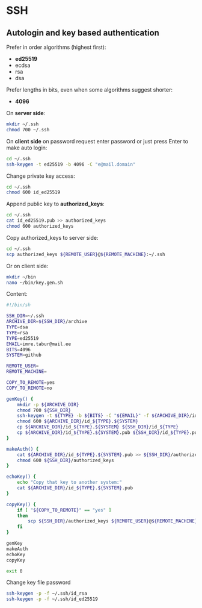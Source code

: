 # SSH

## Autologin and key based authentication

Prefer in order algorithms (highest first):

* **ed25519**
* ecdsa
* rsa
* dsa

Prefer lengths in bits, even when some algorithms suggest shorter:

* **4096**

On **server side**:

```sh
mkdir ~/.ssh
chmod 700 ~/.ssh
```

On **client side** on password request enter password or just press Enter to make auto login:

```sh
cd ~/.ssh
ssh-keygen -t ed25519 -b 4096 -C "e@mail.domain"
```

Change private key access:

```sh
cd ~/.ssh
chmod 600 id_ed25519
```

Append public key to **authorized_keys**:

```sh
cd ~/.ssh
cat id_ed25519.pub >> authorized_keys
chmod 600 authorized_keys
```

Copy authorized_keys to server side:

```sh
cd ~/.ssh
scp authorized_keys ${REMOTE_USER}@${REMOTE_MACHINE}:~/.ssh
```

Or on client side:

```sh
mkdir ~/bin
nano ~/bin/key.gen.sh
```

Content:

```sh
#!/bin/sh

SSH_DIR=~/.ssh
ARCHIVE_DIR=${SSH_DIR}/archive
TYPE=dsa
TYPE=rsa
TYPE=ed25519
EMAIL=imre.tabur@mail.ee
BITS=4096
SYSTEM=github

REMOTE_USER=
REMOTE_MACHINE=

COPY_TO_REMOTE=yes
COPY_TO_REMOTE=no

genKey() {
    mkdir -p ${ARCHIVE_DIR}
    chmod 700 ${SSH_DIR}
    ssh-keygen -t ${TYPE} -b ${BITS} -C "${EMAIL}" -f ${ARCHIVE_DIR}/id_${TYPE}.${SYSTEM}
    chmod 600 ${ARCHIVE_DIR}/id_${TYPE}.${SYSTEM}
    cp ${ARCHIVE_DIR}/id_${TYPE}.${SYSTEM} ${SSH_DIR}/id_${TYPE}
    cp ${ARCHIVE_DIR}/id_${TYPE}.${SYSTEM}.pub ${SSH_DIR}/id_${TYPE}.pub
}

makeAuth() {
    cat ${ARCHIVE_DIR}/id_${TYPE}.${SYSTEM}.pub >> ${SSH_DIR}/authorized_keys
    chmod 600 ${SSH_DIR}/authorized_keys
}

echoKey() {
    echo "Copy that key to another system:"
    cat ${ARCHIVE_DIR}/id_${TYPE}.${SYSTEM}.pub
}

copyKey() {
    if [ "${COPY_TO_REMOTE}" == "yes" ]
    then
        scp ${SSH_DIR}/authorized_keys ${REMOTE_USER}@${REMOTE_MACHINE}:~/.ssh
    fi
}

genKey
makeAuth
echoKey
copyKey

exit 0
```

Change key file password

```sh
ssh-keygen -p -f ~/.ssh/id_rsa
ssh-keygen -p -f ~/.ssh/id_ed25519
```
